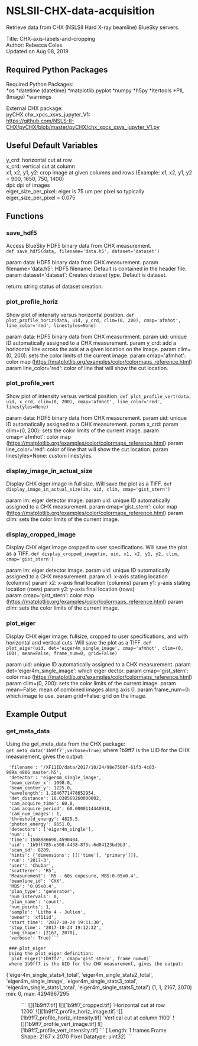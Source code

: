 # NSLSII-CHX-data-acquisition
Retrieve data from CHX (NSLSII Hard X-ray beamline) BlueSky servers.

Title: CHX-axis-labels-and-cropping<br/>
Author: Rebecca Coles<br/>
Updated on Aug 08, 2019<br/>

## Required Python Packages
Required Python Packages:<br/>
*os
*datetime (datetime)
*matplotlib.pyplot
*numpy
*h5py
*itertools
*PIL (Image)
*warnings

External CHX package:<br/>
	pyCHX.chx_xpcs_xsvs_jupyter_V1:<br/>
    https://github.com/NSLS-II-CHX/pyCHX/blob/master/pyCHX/chx_xpcs_xsvs_jupyter_V1.py

## Useful Default Variables
y_crd: horizontal cut at row<br/>
x_crd: vertical cut at column<br/>
x1, x2, y1, y2: crop image at given columns and rows (Example: x1, x2, y1, y2 = 900, 1650, 750, 1400)<br/>
dpi: dpi of images<br/>
eiger_size_per_pixel: eiger is 75 um per pixel so typically eiger_size_per_pixel = 0.075<br/>

## Functions

### save_hdf5
Access BlueSky HDF5 binary data from CHX measurement.<br/>
`def save_hdf5(data, filename='data.h5', dataset='dataset')`
        
param data: HDF5 binary data from CHX measurement.
param filename='data.h5': HDF5 filename. Default is contained in the header file.
param dataset='dataset': Creates dataset type. Default is dataset.

return: string status of dataset creation.

### plot_profile_horiz
Show plot of intensity versus horizontal position.
`def plot_profile_horiz(data, uid, y_crd, clim=(0, 200), cmap='afmhot', line_color='red', linestyles=None)`

param data: HDF5 binary data from CHX measurement.
param uid: unique ID automatically assigned to a CHX measurement.
param y_crd: add a horizontal line across the axis at a given location on the image.
param clim=(0, 200): sets the color limits of the current image.
param cmap='afmhot': color map (https://matplotlib.org/examples/color/colormaps_reference.html)
param line_color='red': color of line that will show the cut location.

### plot_profile_vert
Show plot of intensity versus vertical position.
`def plot_profile_vert(data, uid, x_crd, clim=(0, 200), cmap='afmhot', line_color='red', linestyles=None)`

param data: HDF5 binary data from CHX measurement.
param uid: unique ID automatically assigned to a CHX measurement.
param x_crd: 
param clim=(0, 200): sets the color limits of the current image.
param cmap='afmhot': color map (https://matplotlib.org/examples/color/colormaps_reference.html) 
param line_color='red': color of line that will show the cut location. 
param linestyles=None: custom linestyles.

### display_image_in_actual_size
Display CHX eiger image in full size. Will save the plot as a TIFF.
`def display_image_in_actual_size(im, uid, clim, cmap='gist_stern')`

param im: eiger detector image.
param uid: unique ID automatically assigned to a CHX measurement.
param cmap='gist_stern': color map (https://matplotlib.org/examples/color/colormaps_reference.html) 
param clim: sets the color limits of the current image.

### display_cropped_image
Display CHX eiger image cropped to user specifications. Will save the plot as a TIFF. 
`def display_cropped_image(im, uid, x1, x2, y1, y2, clim, cmap='gist_stern')`

param im: eiger detector image. 
param uid: unique ID automatically assigned to a CHX measurement.
param x1: x-axis stating location (columns)
param x2: x-axis final location (columns) 
param y1: y-axis stating location (rows) 
param y2: y-axis final location (rows)  
param cmap='gist_stern': color map (https://matplotlib.org/examples/color/colormaps_reference.html) 
param clim: sets the color limits of the current image.

### plot_eiger
Display CHX eiger image: fullsize, cropped to user specifications, and with horizontal and vertical cuts. Will save the plot as a TIFF. 
`def plot_eiger(uid, det='eiger4m_single_image', cmap='afmhot', clim=(0, 100), mean=False, frame_num=0, grid=False)`

param uid: unique ID automatically assigned to a CHX measurement.
param det='eiger4m_single_image': which eiger dector.
param cmap='gist_stern': color map (https://matplotlib.org/examples/color/colormaps_reference.html) 
param clim=(0, 200): sets the color limits of the current image.
param mean=False: mean of combined images along axis 0.
param frame_num=0: which image to use.
param grid=False: grid on the image.

## Example Output

### get_meta_data
Using the get_meta_data from the CHX package:
`get_meta_data('1b9ff7',verbose=True)`
where 1b9ff7 is the UID for the CHX measurement, gives the output:
```{'suid': '1b9ff7',
 'filename': '/XF11ID/data/2017/10/24/98e7508f-61f3-4c03-909a_4806_master.h5',
 'detector': 'eiger4m_single_image',
 'beam_center_x': 1098.0,
 'beam_center_y': 1225.0,
 'wavelength': 1.2846771478652954,
 'det_distance': 10.038560260000002,
 'cam_acquire_time': 60.0,
 'cam_acquire_period': 60.0000114440918,
 'cam_num_images': 1,
 'threshold_energy': 4825.5,
 'photon_energy': 9651.0,
 'detectors': ['eiger4m_single'],
 'num': 1,
 'time': 1508886690.4590404,
 'uid': '1b9ff785-e508-4438-875c-6d04123bd9b3',
 'scan_id': 8289,
 'hints': {'dimensions': [[['time'], 'primary']]},
 'run': '2017-3',
 'user': 'Chubar',
 'scatterer': 'R5',
 'Measurement': 'R5 - 60s exposure, MBS:0.05x0.4',
 'beamline_id': 'CHX',
 'MBS': '0.05x0.4',
 'plan_type': 'generator',
 'num_intervals': 0,
 'plan_name': 'count',
 'num_points': 1,
 'sample': 'Litho 4 - Julien',
 'owner': 'xf11id',
 'start_time': '2017-10-24 19:11:30',
 'stop_time': '2017-10-24 19:12:32',
 'img_shape': [2167, 2070],
 'verbose': True}```
 
 ### plot_eiger
 Using the plot_eiger definition:
 `plot_eiger('1b9ff7', cmap='gist_stern', frame_num=0)`
 where 1b9ff7 is the UID for the CHX measurement, gives the output:
```
{'eiger4m_single_stats4_total', 'eiger4m_single_stats2_total', 'eiger4m_single_image', 'eiger4m_single_stats3_total', 'eiger4m_single_stats1_total', 'eiger4m_single_stats5_total'}
(1, 1, 2167, 2070)
min: 0, max: 4294967295
<Figure size 432x288 with 0 Axes>
```
![][1b9ff7.tif]
![][1b9ff7_cropped.tif]
`Horizontal cut at row 1200`
![][1b9ff7_profile_horiz_image.tif]
![][1b9ff7_profile_horiz_intensity.tif]
`Vertical cut at column 1100`
![][1b9ff7_profile_vert_image.tif]
![][1b9ff7_profile_vert_intensity.tif]
```
[<Frames>
 Length: 1 frames
 Frame Shape: 2167 x 2070
 Pixel Datatype: uint32]
 ```